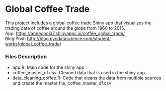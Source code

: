 # Global Coffee Trade

This project includes a global coffee trade Shiny app that visualizes the trading data of coffee around the globe from 1960 to 2015.  
App: https://annecool37.shinyapps.io/coffee_global_trade/  
Blog Post: http://blog.nycdatascience.com/student-works/global_coffee_trade/  

### Files Description
- app.R: Main code for the shiny app 
- coffee_master_df.csv: Cleaned data that is used in the shiny app
- data_cleaning_coffee.R: Code that cleans the data from multiple sources and create the master file, coffee_master_df.csv
